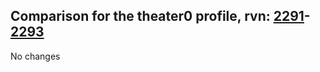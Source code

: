 ## Comparison for the theater0 profile, rvn: [2291](https://github.com/PRO100KatYT/FortniteProfileRevisions/tree/main/profiles/theater0/2291%20theater0.json)-[2293](https://github.com/PRO100KatYT/FortniteProfileRevisions/tree/main/profiles/theater0/2293%20theater0.json)

No changes
